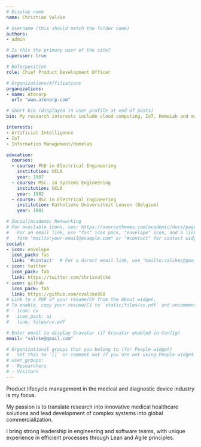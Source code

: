 ```yaml
---
# Display name
name: Christian Valcke

# Username (this should match the folder name)
authors:
- admin

# Is this the primary user of the site?
superuser: true

# Role/position
role: Chief Product Development Officer

# Organizations/Affiliations
organizations:
- name: Atonarp
  url: "www.atonarp.com"

# Short bio (displayed in user profile at end of posts)
bio: My research interests include cloud computing, IoT, HomeLab and machine learning.

interests:
- Artificial Intelligence
- IoT
- Information Management/Homelab

education:
  courses:
  - course: PhD in Electrical Engineering
    institution: UCLA
    year: 1987
  - course: MSc. in Systems Engineering
    institution: UCLA
    year: 1982
  - course: BSc in Electrical Engineering
    institution: Katholieke Universiteit Leuven (Belgium)
    year: 1981

# Social/Academic Networking
# For available icons, see: https://sourcethemes.com/academic/docs/page-builder/#icons
#   For an email link, use "fas" icon pack, "envelope" icon, and a link in the
#   form "mailto:your-email@example.com" or "#contact" for contact widget.
social:
- icon: envelope
  icon_pack: fas
  link: '#contact'  # For a direct email link, use "mailto:valckec@gmail.com".
- icon: twitter
  icon_pack: fab
  link: https://twitter.com/chrisvalcke
- icon: github
  icon_pack: fab
  link: https://github.com/cvalcke958
# Link to a PDF of your resume/CV from the About widget.
# To enable, copy your resume/CV to `static/files/cv.pdf` and uncomment the lines below.
# - icon: cv
#   icon_pack: ai
#   link: files/cv.pdf

# Enter email to display Gravatar (if Gravatar enabled in Config)
email: "valcke@gmail.com"

# Organizational groups that you belong to (for People widget)
#   Set this to `[]` or comment out if you are not using People widget.
# user_groups:
# - Researchers
# - Visitors
---
```


Product lifecycle management in the medical and diagnostic device industry is my focus.

My passion is to translate research into innovative medical healthcare solutions and lead development of complex systems into global commercialization.

I bring strong leadership in engineering and software teams, with unique experience in efficient processes through Lean and Agile principles.
